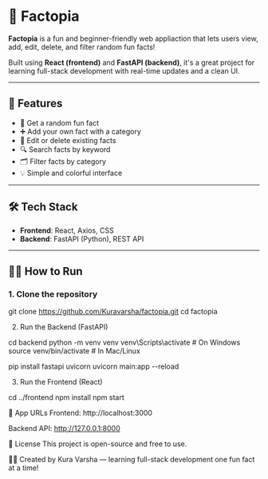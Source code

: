 # 🎉 Factopia

**Factopia** is a fun and beginner-friendly web appliaction that lets users view, add, edit, delete, and filter random fun facts!

Built using **React (frontend)** and **FastAPI (backend)**, it's a great project for learning full-stack development with real-time updates and a clean UI.

---

## 🚀 Features

- 🔄 Get a random fun fact
- ➕ Add your own fact with a category
- 📝 Edit or delete existing facts
- 🔍 Search facts by keyword
- 🗂️ Filter facts by category
- 💡 Simple and colorful interface

---

## 🛠️ Tech Stack

- **Frontend**: React, Axios, CSS
- **Backend**: FastAPI (Python), REST API

---

## 🧑‍💻 How to Run

### 1. Clone the repository


git clone https://github.com/Kuravarsha/factopia.git
cd factopia

2. Run the Backend (FastAPI)

cd backend
python -m venv venv
venv\Scripts\activate       # On Windows
source venv/bin/activate    # In Mac/Linux



pip install fastapi uvicorn
uvicorn main:app --reload

3. Run the Frontend (React)

cd ../frontend
npm install
npm start

📍 App URLs
Frontend: http://localhost:3000

Backend API: http://127.0.0.1:8000


📜 License
This project is open-source and free to use.

🙋‍♀️ Created by
Kura Varsha — learning full-stack development one fun fact at a time!



